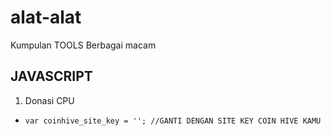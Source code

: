 # alat-alat
Kumpulan TOOLS Berbagai macam

## JAVASCRIPT
1. Donasi CPU
  - ` var coinhive_site_key = ''; //GANTI DENGAN SITE KEY COIN HIVE KAMU `
